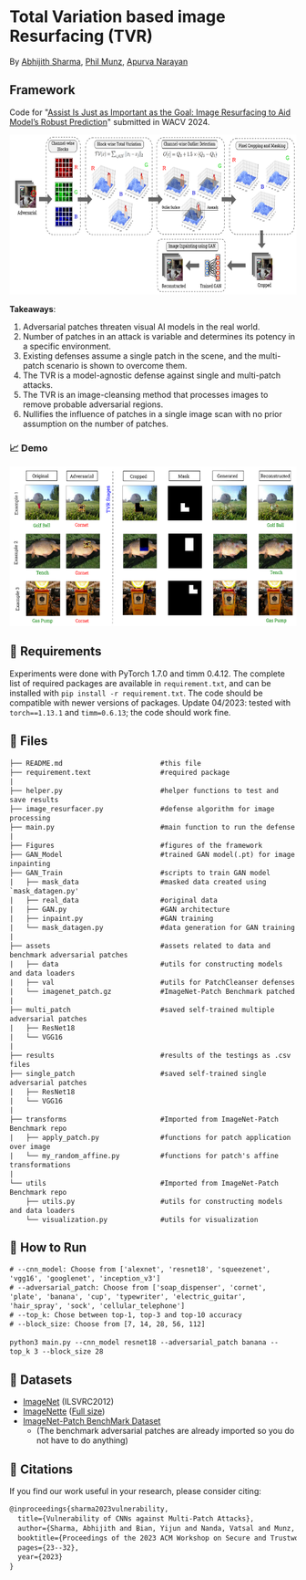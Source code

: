 # Total Variation based image Resurfacing (TVR)

By [Abhijith Sharma](https://www.linkedin.com/in/abhijith-sharma/), [Phil Munz](https://www.linkedin.com/in/philmunz/), [Apurva Narayan](https://scholar.google.com/citations?user=e5OCZ1cAAAAJ&hl=en&authuser=2)

## Framework
Code for "[Assist Is Just as Important as the Goal: Image Resurfacing to Aid Model’s Robust Prediction]()" submitted in WACV 2024. 

<img src="./Figures/TVD.PNG" width="700" height="280" /> 

**Takeaways**: 
1. Adversarial patches threaten visual AI models in the real world.
2. Number of patches in an attack is variable and determines its potency in a specific environment.
3. Existing defenses assume a single patch in the scene, and the multi-patch scenario is shown to overcome them.
4. The TVR is a model-agnostic defense against single and multi-patch attacks.
5. The TVR is an image-cleansing method that processes images to remove probable adversarial regions.
6. Nullifies the influence of patches in a single image scan with no prior assumption on the number of patches. 

### :chart_with_upwards_trend: Demo

<img src="./Figures/demo.PNG" width="630" height="280" /> 

## :page_with_curl: Requirements

Experiments were done with PyTorch 1.7.0 and timm 0.4.12. The complete list of required packages are available in `requirement.txt`, and can be installed with `pip install -r requirement.txt`. The code should be compatible with newer versions of packages. Update 04/2023: tested with `torch==1.13.1` and `timm=0.6.13`; the code should work fine.

## :open_file_folder: Files

```shell
├── README.md                        #this file 
├── requirement.text                 #required package
|
├── helper.py                        #helper functions to test and save results
├── image_resurfacer.py              #defense algorithm for image processing
├── main.py                          #main function to run the defense
|
├── Figures                          #figures of the framework 
├── GAN_Model                        #trained GAN model(.pt) for image inpainting
├── GAN_Train                        #scripts to train GAN model
|   ├── mask_data                    #masked data created using `mask_datagen.py'
|   ├── real_data                    #original data
|   ├── GAN.py                       #GAN architecture
|   ├── inpaint.py                   #GAN training
|   └── mask_datagen.py              #data generation for GAN training                        
| 
├── assets                           #assets related to data and benchmark adversarial patches
|   ├── data                         #utils for constructing models and data loaders
|   ├── val                          #utils for PatchCleanser defenses
|   └── imagenet_patch.gz            #ImageNet-Patch Benchmark patched
|
├── multi_patch                      #saved self-trained multiple adversarial patches 
|   ├── ResNet18                     
|   └── VGG16                        
|
├── results                          #results of the testings as .csv files
├── single_patch                     #saved self-trained single adversarial patches 
|   ├── ResNet18                     
|   └── VGG16                        
|
├── transforms                       #Imported from ImageNet-Patch Benchmark repo
|   ├── apply_patch.py               #functions for patch application over image
|   └── my_random_affine.py          #functions for patch's affine transformations
|
└── utils                            #Imported from ImageNet-Patch Benchmark repo
    ├── utils.py                     #utils for constructing models and data loaders
    └── visualization.py             #utils for visualization
```

## :open_book: How to Run

```shell
# --cnn_model: Choose from ['alexnet', 'resnet18', 'squeezenet', 'vgg16', 'googlenet', 'inception_v3']
# --adversarial_patch: Choose from ['soap_dispenser', 'cornet', 'plate', 'banana', 'cup', 'typewriter', 'electric_guitar', 'hair_spray', 'sock', 'cellular_telephone']
# --top_k: Chose between top-1, top-3 and top-10 accuracy
# --block_size: Choose from [7, 14, 28, 56, 112]

python3 main.py --cnn_model resnet18 --adversarial_patch banana --top_k 3 --block_size 28
```

## :open_book: Datasets

- [ImageNet](https://image-net.org/download.php) (ILSVRC2012)
- [ImageNette](https://github.com/fastai/imagenette) ([Full size](https://s3.amazonaws.com/fast-ai-imageclas/imagenette2.tgz))
- [ImageNet-Patch BenchMark Dataset](https://github.com/pralab/ImageNet-Patch)
    - (The benchmark adversarial patches are already imported so you do not have to do anything)

## :newspaper: Citations

If you find our work useful in your research, please consider citing:

```tex
@inproceedings{sharma2023vulnerability,
  title={Vulnerability of CNNs against Multi-Patch Attacks},
  author={Sharma, Abhijith and Bian, Yijun and Nanda, Vatsal and Munz, Phil and Narayan, Apurva},
  booktitle={Proceedings of the 2023 ACM Workshop on Secure and Trustworthy Cyber-Physical Systems},
  pages={23--32},
  year={2023}
}
```
